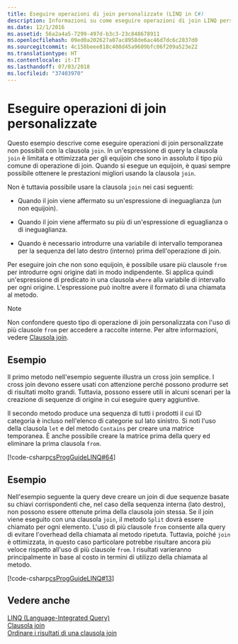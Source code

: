 ```yaml
---
title: Eseguire operazioni di join personalizzate (LINQ in C#)
description: Informazioni su come eseguire operazioni di join LINQ personalizzate in C#.
ms.date: 12/1/2016
ms.assetid: 56a2a4a5-7299-497d-b3c3-23c848678911
ms.openlocfilehash: 09ed0a202627a07ac8958de6ac46d7dc6c2837d0
ms.sourcegitcommit: 4c158beee818c408d45a9609bfc06f209a523e22
ms.translationtype: HT
ms.contentlocale: it-IT
ms.lasthandoff: 07/03/2018
ms.locfileid: "37403970"
---
```

# <a name="perform-custom-join-operations"></a>Eseguire operazioni di join personalizzate

Questo esempio descrive come eseguire operazioni di join personalizzate non possibili con la clausola `join`. In un'espressione di query la clausola `join` è limitata e ottimizzata per gli equijoin che sono in assoluto il tipo più comune di operazione di join. Quando si esegue un equijoin, è quasi sempre possibile ottenere le prestazioni migliori usando la clausola `join`.

Non è tuttavia possibile usare la clausola `join` nei casi seguenti:

- Quando il join viene affermato su un'espressione di ineguaglianza (un non equijoin).

- Quando il join viene affermato su più di un'espressione di eguaglianza o di ineguaglianza.

- Quando è necessario introdurre una variabile di intervallo temporanea per la sequenza del lato destro (interno) prima dell'operazione di join.

 Per eseguire join che non sono equijoin, è possibile usare più clausole `from` per introdurre ogni origine dati in modo indipendente. Si applica quindi un'espressione di predicato in una clausola `where` alla variabile di intervallo per ogni origine. L'espressione può inoltre avere il formato di una chiamata al metodo.

> [!NOTE]
> Non confondere questo tipo di operazione di join personalizzata con l'uso di più clausole `from` per accedere a raccolte interne. Per altre informazioni, vedere [Clausola join](../language-reference/keywords/join-clause.md).

## <a name="example"></a>Esempio

Il primo metodo nell'esempio seguente illustra un cross join semplice. I cross join devono essere usati con attenzione perché possono produrre set di risultati molto grandi. Tuttavia, possono essere utili in alcuni scenari per la creazione di sequenze di origine in cui eseguire query aggiuntive.

Il secondo metodo produce una sequenza di tutti i prodotti il cui ID categoria è incluso nell'elenco di categorie sul lato sinistro. Si noti l'uso della clausola `let` e del metodo `Contains` per creare una matrice temporanea. È anche possibile creare la matrice prima della query ed eliminare la prima clausola `from`.

[!code-csharp[csProgGuideLINQ#64](~/samples/snippets/csharp/concepts/linq/how-to-perform-custom-join-operations_1.cs)]

## <a name="example"></a>Esempio

Nell'esempio seguente la query deve creare un join di due sequenze basate su chiavi corrispondenti che, nel caso della sequenza interna (lato destro), non possono essere ottenute prima della clausola join stessa. Se il join viene eseguito con una clausola `join`, il metodo `Split` dovrà essere chiamato per ogni elemento. L'uso di più clausole `from` consente alla query di evitare l'overhead della chiamata al metodo ripetuta. Tuttavia, poiché `join` è ottimizzata, in questo caso particolare potrebbe risultare ancora più veloce rispetto all'uso di più clausole `from`. I risultati varieranno principalmente in base al costo in termini di utilizzo della chiamata al metodo.

[!code-csharp[csProgGuideLINQ#13](~/samples/snippets/csharp/concepts/linq/how-to-perform-custom-join-operations_2.cs)]

## <a name="see-also"></a>Vedere anche

[LINQ (Language-Integrated Query)](index.md)  
[Clausola join](../language-reference/keywords/join-clause.md)  
[Ordinare i risultati di una clausola join](order-the-results-of-a-join-clause.md)  
